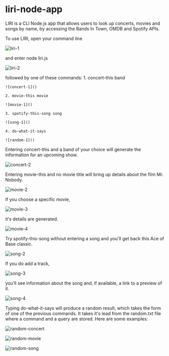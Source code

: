 # liri-node-app

LIRI is a CLI Node.js app that allows users to look up concerts, movies and songs by name, by accessing the Bands In Town, OMDB and Spotify APIs. 

To use LIRI, open your command line 

![liri-1](liri-node-app/images/liri-1.png)

and enter 
    node liri.js 
    
![liri-2]()

followed by one of these commands:
    1. concert-this band
    
    ![concert-1]()
    
    2. movie-this movie
    
    ![movie-1]()
    
    3. spotify-this-song song
    
    ![song-1]()
    
    4. do-what-it-says
    
    ![random-1]()


Entering concert-this and a band of your choice will generate the information for an upcoming show.

![concert-2]()


Entering movie-this and no movie title will bring up details about the film Mr. Nobody.

![movie-2]()

If you choose a specific movie, 

![movie-3]()

it's details are generated.

![movie-4]()


Try spotify-this-song without entering a song and you'll get back this Ace of Base classic.

![song-2]()

If you do add a track, 

![song-3]()

you'll see information about the song and, if available, a link to a preview of it.

![song-4]()


Typing do-what-it-says will produce a random result, which takes the form of one of the previous commands. It takes it's lead from the random.txt file where a command and a query are stored. Here are some examples:

![random-concert]()

![random-movie]()

![random-song]()
